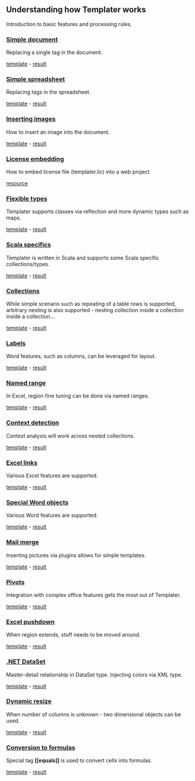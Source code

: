 ## Understanding how Templater works

Introduction to basic features and processing rules.

### [Simple document](SimpleDocument/Readme.md)

Replacing a single tag in the document.

[template](SimpleDocument/template/MyDocument.docx?raw=true) - [result](SimpleDocument/result.docx?raw=true)

### [Simple spreadsheet](SimpleSpreadsheet/Readme.md)

Replacing tags in the spreadsheet.

[template](SimpleSpreadsheet/template/MySpreadsheet.xlsx?raw=true) - [result](SimpleSpreadsheet/result.xlsx?raw=true)

### [Inserting images](ImageExample/Readme.md)

How to insert an image into the document.

[template](ImageExample/template/Picture.docx?raw=true) - [result](ImageExample/result.docx?raw=true)

### [License embedding](WebExample%20(.NET)/Readme.md)

How to embed license file (templater.lic) into a web project.

[resource](WebExample%20(.NET)[WebExample%20(.NET)/TemplaterWeb.csproj#L96)

### [Flexible types](MapExample%20(Java)/Readme.md)

Templater supports classes via reflection and more dynamic types such as maps.

[template](MapExample%20(Java)/src/main/resources/MyMap.docx?raw=true) - [result](MapExample%20(Java)/result.docx?raw=true)

### [Scala specifics](BeerList%20(Scala)/Readme.md)

Templater is written in Scala and supports some Scala specific collections/types.

[template](BeerList%20(Scala)/src/main/resources/BeerList.docx?raw=true) - [result](BeerList%20(Scala)/result.docx?raw=true)

### [Collections](ListExample%20(Java)/Readme.md)

While simple scenario such as repeating of a table rows is supported, arbitrary nesting is also supported - nesting collection inside a collection inside a collection...

[template](ListExample%20(Java)/src/main/resources/MyList.docx?raw=true) - [result](ListExample%20(Java)/result.docx?raw=true)

### [Labels](Labels/Readme.md)

Word features, such as columns, can be leveraged for layout.

[template](Labels/template/label.docx?raw=true) - [result](Labels/result.docx?raw=true)

### [Named range](NamedRange%20(Java)/Readme.md)

In Excel, region fine tuning can be done via named ranges.

[template](NamedRange%20(Java)/src/main/resources/Scorecard.xlsx?raw=true) - [result](NamedRange%20(Java)/result.xlsx?raw=true)

### [Context detection](SpreadsheetGrouping%20(.NET)/Readme.md)

Context analysis will work across nested collections.

[template](SpreadsheetGrouping%20(.NET)/Grouping.xlsx?raw=true) - [result](SpreadsheetGrouping%20(.NET)/result.xlsx?raw=true)

### [Excel links](ExcelLinks/Readme.md)

Various Excel features are supported.

[template](ExcelLinks/template/Links.xlsx?raw=true) - [result](ExcelLinks/result.xlsx?raw=true)

### [Special Word objects](WordLinks/Readme.md)

Various Word features are supported.

[template](WordLinks/template/Links.docx?raw=true) - [result](WordLinks/result.docx?raw=true)

### [Mail merge](MailMerge/Readme.md)

Inserting pictures via plugins allows for simple templates.

[template](MailMerge/template/letter.docx?raw=true) - [result](MailMerge/result.docx?raw=true)

### [Pivots](PivotExample%20(Java)/Readme.md)

Integration with complex office features gets the most out of Templater.

[template](PivotExample%20(Java)/src/main/resources/Pivot.xlsx?raw=true) - [result](PivotExample%20(Java)/result.xlsx?raw=true)

### [Excel pushdown](PushDownExample%20(Java)/Readme.md)

When region extends, stuff needs to be moved around.

[template](PushDownExample%20(Java)/src/main/resources/MyTable.xlsx?raw=true) - [result](PushDownExample%20(Java)/result.xlsx?raw=true)

### [.NET DataSet](DataSet%20(.NET)/Readme.md)

Master-detail relationship in DataSet type. Injecting colors via XML type.

[template](DataSet%20(.NET)/SampleLetter.docx?raw=true) - [result](DataSet%20(.NET)/result.docx?raw=true)

### [Dynamic resize](DynamicResize/Readme.md)

When number of columns is unknown - two dimensional objects can be used.

[template](DynamicResize/template/GroceryList.docx?raw=true) - [result](DynamicResize/result.docx?raw=true)

### [Conversion to formulas](ToFormulaConversion%20(.NET)/Readme.md)

Special tag **[[equals]]** is used to convert cells into formulas.

[template](ToFormulaConversion%20(.NET)/SimpleConversion.xlsx?raw=true) - [result](ToFormulaConversion%20(.NET)/result.xlsx?raw=true)
